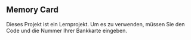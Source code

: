 <h2>Memory Card </h2>
Dieses Projekt ist ein Lernprojekt. Um es zu verwenden, müssen Sie den Code und die Nummer Ihrer Bankkarte eingeben.

